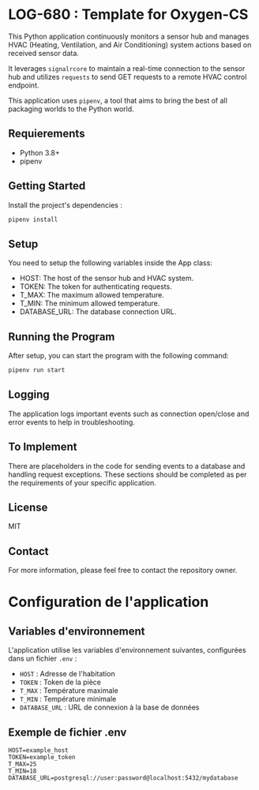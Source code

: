 # LOG-680 : Template for Oxygen-CS

This Python application continuously monitors a sensor hub and manages HVAC (Heating, Ventilation, and Air Conditioning) system actions based on received sensor data.

It leverages `signalrcore` to maintain a real-time connection to the sensor hub and utilizes `requests` to send GET requests to a remote HVAC control endpoint.

This application uses `pipenv`, a tool that aims to bring the best of all packaging worlds to the Python world.

## Requierements

- Python 3.8+
- pipenv

## Getting Started

Install the project's dependencies :

```bash
pipenv install
```

## Setup

You need to setup the following variables inside the App class:

- HOST: The host of the sensor hub and HVAC system.
- TOKEN: The token for authenticating requests.
- T_MAX: The maximum allowed temperature.
- T_MIN: The minimum allowed temperature.
- DATABASE_URL: The database connection URL.

## Running the Program

After setup, you can start the program with the following command:

```bash
pipenv run start
```

## Logging

The application logs important events such as connection open/close and error events to help in troubleshooting.

## To Implement

There are placeholders in the code for sending events to a database and handling request exceptions. These sections should be completed as per the requirements of your specific application.

## License

MIT

## Contact

For more information, please feel free to contact the repository owner.

# Configuration de l'application

## Variables d'environnement

L'application utilise les variables d'environnement suivantes, configurées dans un fichier `.env` :

- `HOST` : Adresse de l'habitation
- `TOKEN` : Token de la pièce
- `T_MAX` : Température maximale
- `T_MIN` : Température minimale
- `DATABASE_URL` : URL de connexion à la base de données

## Exemple de fichier .env

```env
HOST=example_host
TOKEN=example_token
T_MAX=25
T_MIN=18
DATABASE_URL=postgresql://user:password@localhost:5432/mydatabase
